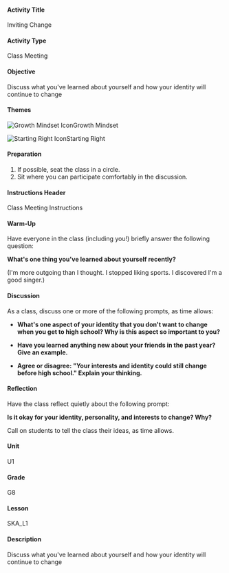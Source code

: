 #### Activity Title
Inviting Change
#### Activity Type
Class Meeting
#### Objective
Discuss what you've learned about yourself and how your identity will continue to change
#### Themes
![Growth Mindset Icon](http://v5cmservice.secondstep.org/MS3TP_IMAGES/SKILLS/SKILLS_SMALL_IMAGES/growth-mindset-sm.png)Growth Mindset
 
![Starting Right Icon](http://v5cmservice.secondstep.org/MS3TP_IMAGES/SKILLS/SKILLS_SMALL_IMAGES/starting-right-sm.png)Starting Right
 

#### Preparation
1. If possible, seat the class in a circle.
2. Sit where you can participate comfortably in the discussion.

#### Instructions Header
Class Meeting Instructions
#### Warm-Up
Have everyone in the class (including you!) briefly answer the following question:

**What's one thing you've learned about yourself recently?**

(I'm more outgoing than I thought. I stopped liking sports. I discovered I'm a good singer.)
#### Discussion
As a class, discuss one or more of the following prompts, as time allows:


-  **What's one aspect of your identity that you don't want to change when you get to high school? Why is this aspect so important to you?**

-  **Have you learned anything new about your friends in the past year? Give an example.**

-  **Agree or disagree: "Your interests and identity could still change before high school." Explain your thinking.**
#### Reflection
Have the class reflect quietly about the following prompt:

**Is it okay for your identity, personality, and interests to change? Why?**

Call on students to tell the class their ideas, as time allows.
#### Unit
U1
#### Grade
G8
#### Lesson
SKA_L1
#### Description
Discuss what you've learned about yourself and how your identity will continue to change
